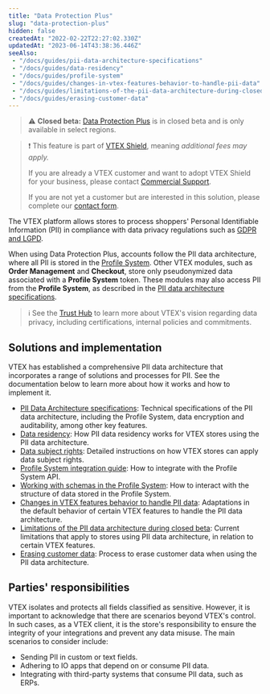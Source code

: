 ```yaml
---
title: "Data Protection Plus"
slug: "data-protection-plus"
hidden: false
createdAt: "2022-02-22T22:27:02.330Z"
updatedAt: "2023-06-14T43:38:36.446Z"
seeAlso:
 - "/docs/guides/pii-data-architecture-specifications"
 - "/docs/guides/data-residency"
 - "/docs/guides/profile-system"
 - "/docs/guides/changes-in-vtex-features-behavior-to-handle-pii-data"
 - "/docs/guides/limitations-of-the-pii-data-architecture-during-closed-beta"
 - "/docs/guides/erasing-customer-data"
---
```


>⚠️ **Closed beta:** [Data Protection Plus](https://developers.vtex.com/docs/guides/data-protection-plus) is in closed beta and is only available in select regions.

>❗ This feature is part of [VTEX Shield](https://help.vtex.com/en/tutorial/vtex-shield--2CVk6H9eY2CBtHjtDI7BFh), meaning *additional fees may apply.* 
> 
> If you are already a VTEX customer and want to adopt VTEX Shield for your business, please contact [Commercial Support](https://help.vtex.com/en/tracks/support-at-vtex--4AXsGdGHqExp9ZkiNq9eMy/3KQWGgkPOwbFTPfBxL7YwZ).
>
> If you are not yet a customer but are interested in this solution, please complete our [contact form](https://vtex.com/us-en/contact/). 

The VTEX platform allows stores to process shoppers' Personal Identifiable Information (PII) in compliance with data privacy regulations such as [GDPR and LGPD](https://vtex.com/us-en/privacy-and-agreements/vtex-commitment/).

When using Data Protection Plus, accounts follow the PII data architecture, where all PII is stored in the [Profile System](https://developers.vtex.com/docs/guides/profile-system). Other VTEX modules, such as **Order Management** and **Checkout**, store only pseudonymized data associated with a **Profile System** token. These modules may also access PII from the **Profile System**, as described in the [PII data architecture specifications](https://developers.vtex.com/docs/guides/pii-data-architecture-specifications).

>ℹ️ See the [Trust Hub](https://vtex.com/us-en/trust/) to learn more about VTEX's vision regarding data privacy, including certifications, internal policies and commitments.

## Solutions and implementation

VTEX has established a comprehensive PII data architecture that incorporates a range of solutions and processes for PII. See the documentation below to learn more about how it works and how to implement it.

- [PII Data Architecture specifications](https://developers.vtex.com/docs/guides/pii-data-architecture-specifications): Technical specifications of the PII data architecture, including the Profile System, data encryption and auditability, among other key features.
- [Data residency](https://developers.vtex.com/docs/guides/data-residency): How PII data residency works for VTEX stores using the PII data architecture.
- [Data subject rights](https://help.vtex.com/tutorial/data-subject-rights--6imchxTx09icupKMbzHVIM): Detailed instructions on how VTEX stores can apply data subject rights.
- [Profile System integration guide](https://developers.vtex.com/docs/guides/profile-system): How to integrate with the Profile System API.
- [Working with schemas in the Profile System](https://developers.vtex.com/docs/guides/working-with-schemas-in-the-profile-system): How to interact with the structure of data stored in the Profile System.
- [Changes in VTEX features behavior to handle PII data](https://developers.vtex.com/docs/guides/changes-in-vtex-features-behavior-to-handle-pii-data): Adaptations in the default behavior of certain VTEX features to handle the PII data architecture.
- [Limitations of the PII data architecture during closed beta](https://developers.vtex.com/docs/guides/limitations-of-the-pii-data-architecture-during-closed-beta): Current limitations that apply to stores using PII data architecture, in relation to certain VTEX features.
- [Erasing customer data](https://developers.vtex.com/docs/guides/erasing-customer-data): Process to erase customer data when using the PII data architecture.

## Parties' responsibilities

VTEX isolates and protects all fields classified as sensitive. However, it is important to acknowledge that there are scenarios beyond VTEX's control. In such cases, as a VTEX client, it is the store's responsibility to ensure the integrity of your integrations and prevent any data misuse. The main scenarios to consider include:

- Sending PII in custom or text fields.
- Adhering to IO apps that depend on or consume PII data.
- Integrating with third-party systems that consume PII data, such as ERPs.
